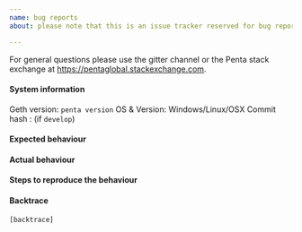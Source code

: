 ```yaml
---
name: bug reports
about: please note that this is an issue tracker reserved for bug reports.

---
```


For general questions please use the gitter channel or the Penta stack exchange at https://pentaglobal.stackexchange.com.

#### System information

Geth version: `penta version`
OS & Version: Windows/Linux/OSX
Commit hash : (if `develop`)

#### Expected behaviour


#### Actual behaviour


#### Steps to reproduce the behaviour


#### Backtrace

````
[backtrace]
````
